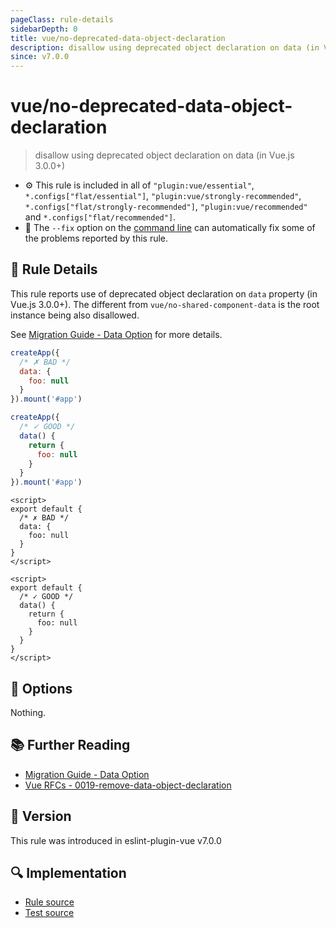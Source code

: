 ```yaml
---
pageClass: rule-details
sidebarDepth: 0
title: vue/no-deprecated-data-object-declaration
description: disallow using deprecated object declaration on data (in Vue.js 3.0.0+)
since: v7.0.0
---
```


# vue/no-deprecated-data-object-declaration

> disallow using deprecated object declaration on data (in Vue.js 3.0.0+)

- :gear: This rule is included in all of `"plugin:vue/essential"`, `*.configs["flat/essential"]`, `"plugin:vue/strongly-recommended"`, `*.configs["flat/strongly-recommended"]`, `"plugin:vue/recommended"` and `*.configs["flat/recommended"]`.
- :wrench: The `--fix` option on the [command line](https://eslint.org/docs/user-guide/command-line-interface#fix-problems) can automatically fix some of the problems reported by this rule.

## :book: Rule Details

This rule reports use of deprecated object declaration on `data` property (in Vue.js 3.0.0+).
The different from `vue/no-shared-component-data` is the root instance being also disallowed.

See [Migration Guide - Data Option](https://v3-migration.vuejs.org/breaking-changes/data-option.html) for more details.

<eslint-code-block fix :rules="{'vue/no-deprecated-data-object-declaration': ['error']}" language="javascript" filename="example.js">

```js
createApp({
  /* ✗ BAD */
  data: {
    foo: null
  }
}).mount('#app')

createApp({
  /* ✓ GOOD */
  data() {
    return {
      foo: null
    }
  }
}).mount('#app')
```

</eslint-code-block>

<eslint-code-block fix :rules="{'vue/no-deprecated-data-object-declaration': ['error']}">

```vue
<script>
export default {
  /* ✗ BAD */
  data: {
    foo: null
  }
}
</script>
```

</eslint-code-block>

<eslint-code-block fix :rules="{'vue/no-deprecated-data-object-declaration': ['error']}">

```vue
<script>
export default {
  /* ✓ GOOD */
  data() {
    return {
      foo: null
    }
  }
}
</script>
```

</eslint-code-block>

## :wrench: Options

Nothing.

## :books: Further Reading

- [Migration Guide - Data Option](https://v3-migration.vuejs.org/breaking-changes/data-option.html)
- [Vue RFCs - 0019-remove-data-object-declaration](https://github.com/vuejs/rfcs/blob/master/active-rfcs/0019-remove-data-object-declaration.md)

## :rocket: Version

This rule was introduced in eslint-plugin-vue v7.0.0

## :mag: Implementation

- [Rule source](https://github.com/vuejs/eslint-plugin-vue/blob/master/lib/rules/no-deprecated-data-object-declaration.js)
- [Test source](https://github.com/vuejs/eslint-plugin-vue/blob/master/tests/lib/rules/no-deprecated-data-object-declaration.js)
